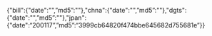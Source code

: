 {"bill":{"date":"",”md5”:""},"chna":{"date":"",”md5”:""},"dgts":{"date":"",”md5”:""},"jpan":{"date":“200117”,”md5”:“3999cb64820f474bbe645682d755681e”}}
